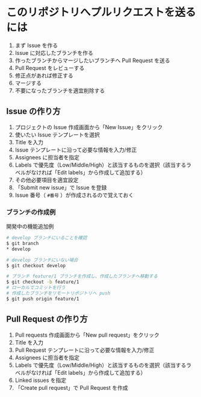# このリポジトリへプルリクエストを送るには

1. まず Issue を作る
2. Issue に対応したブランチを作る
3. 作ったブランチからマージしたいブランチへ Pull Request を送る
4. Pull Request をレビューする
5. 修正点があれば修正する
6. マージする
7. 不要になったブランチを適宜削除する

## Issue の作り方

1. プロジェクトの Issue 作成画面から「New Issue」をクリック
2. 使いたい Issue テンプレートを選択
3. Title を入力
4. Issue テンプレートに沿って必要な情報を入力/修正
5. Assignees に担当者を指定
6. Labels で優先度（Low/Middle/High）と該当するものを選択（該当するラベルがなければ「Edit labels」から作成して追加する）
7. その他必要項目を適宜設定
8. 「Submit new issue」で Issue を登録
9. Issue 番号（ `#番号` ）が作成されるので覚えておく

### ブランチの作成例

開発中の機能追加例

```bash
# develop ブランチにいることを確認
$ git branch
* develop

# develop ブランチにいない場合
$ git checkout develop

# ブランチ feature/1 ブランチを作成し、作成したブランチへ移動する
$ git checkout -b feature/1
# ローカルでコミットを行う
# 作成したブランチをリモートリポジトリへ push
$ git push origin feature/1
```

## Pull Request の作り方

1. Pull requests 作成画面から「New pull request」をクリック
2. Title を入力
3. Pull Request テンプレートに沿って必要な情報を入力/修正
4. Assignees に担当者を指定
5. Labels で優先度（Low/Middle/High）と該当するものを選択（該当するラベルがなければ「Edit labels」から作成して追加する）
6. Linked issues を指定
7. 「Create pull request」で Pull Request を作成
